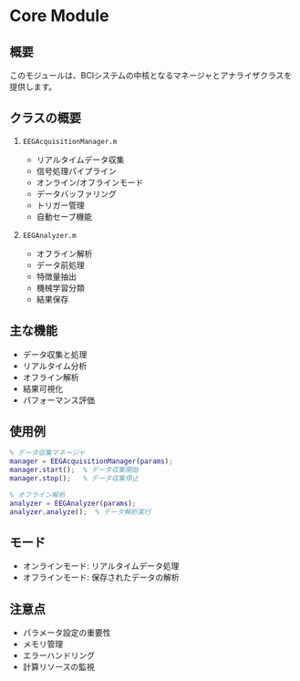 # Core Module

## 概要
このモジュールは、BCIシステムの中核となるマネージャとアナライザクラスを提供します。

## クラスの概要
1. `EEGAcquisitionManager.m`
   - リアルタイムデータ収集
   - 信号処理パイプライン
   - オンライン/オフラインモード
   - データバッファリング
   - トリガー管理
   - 自動セーブ機能

2. `EEGAnalyzer.m`
   - オフライン解析
   - データ前処理
   - 特徴量抽出
   - 機械学習分類
   - 結果保存

## 主な機能
- データ収集と処理
- リアルタイム分析
- オフライン解析
- 結果可視化
- パフォーマンス評価

## 使用例
```matlab
% データ収集マネージャ
manager = EEGAcquisitionManager(params);
manager.start();  % データ収集開始
manager.stop();   % データ収集停止

% オフライン解析
analyzer = EEGAnalyzer(params);
analyzer.analyze();  % データ解析実行
```

## モード
- オンラインモード: リアルタイムデータ処理
- オフラインモード: 保存されたデータの解析

## 注意点
- パラメータ設定の重要性
- メモリ管理
- エラーハンドリング
- 計算リソースの監視
